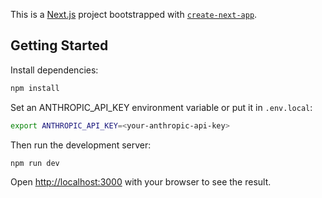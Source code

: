 This is a [Next.js](https://nextjs.org) project bootstrapped with [`create-next-app`](https://nextjs.org/docs/app/api-reference/cli/create-next-app).

## Getting Started

Install dependencies:

```bash
npm install
```

Set an ANTHROPIC_API_KEY environment variable or put it in `.env.local`:

```bash
export ANTHROPIC_API_KEY=<your-anthropic-api-key>
```

Then run the development server:

```bash
npm run dev
```

Open [http://localhost:3000](http://localhost:3000) with your browser to see the result.

